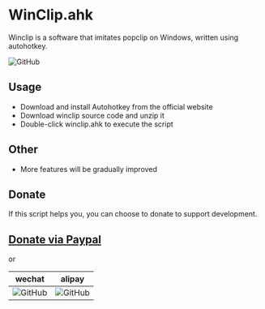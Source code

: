 # WinClip.ahk
Winclip is a software that imitates popclip on Windows, written using autohotkey.

![GitHub](https://raw.githubusercontent.com/millionart/WinClip.ahk/Screenshots/winclipcn.png "WeChat")

## Usage
* Download and install Autohotkey from the official website
* Download winclip source code and unzip it
* Double-click winclip.ahk to execute the script

## Other
* More features will be gradually improved

## Donate
If this script helps you, you can choose to donate to support development.

## [Donate via Paypal](https://www.paypal.me/millionart)

or

wechat | alipay
---- | ---
![GitHub](https://millionart.gitbooks.io/shader-forge-chinese-manual-unofficial/content/assets/wechat.png "WeChat") | ![GitHub](https://millionart.gitbooks.io/shader-forge-chinese-manual-unofficial/content/assets/alipay.png "alipay")
